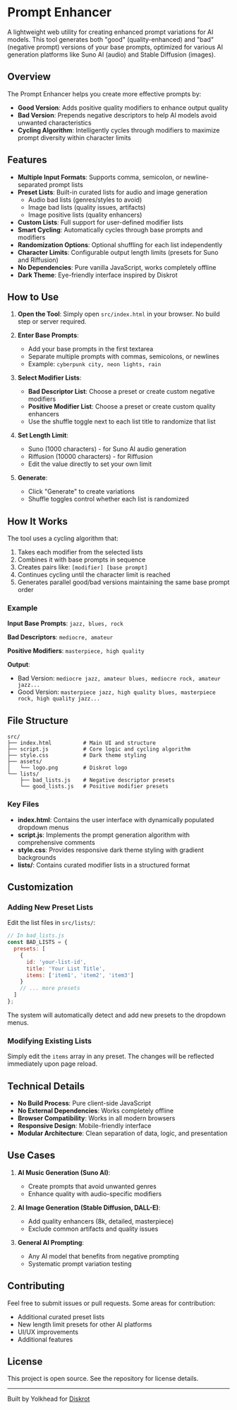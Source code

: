 # Prompt Enhancer

A lightweight web utility for creating enhanced prompt variations for AI models. This tool generates both "good" (quality-enhanced) and "bad" (negative prompt) versions of your base prompts, optimized for various AI generation platforms like Suno AI (audio) and Stable Diffusion (images).

## Overview

The Prompt Enhancer helps you create more effective prompts by:
- **Good Version**: Adds positive quality modifiers to enhance output quality
- **Bad Version**: Prepends negative descriptors to help AI models avoid unwanted characteristics
- **Cycling Algorithm**: Intelligently cycles through modifiers to maximize prompt diversity within character limits

## Features

- **Multiple Input Formats**: Supports comma, semicolon, or newline-separated prompt lists
- **Preset Lists**: Built-in curated lists for audio and image generation
  - Audio bad lists (genres/styles to avoid)
  - Image bad lists (quality issues, artifacts)
  - Image positive lists (quality enhancers)
- **Custom Lists**: Full support for user-defined modifier lists
- **Smart Cycling**: Automatically cycles through base prompts and modifiers
- **Randomization Options**: Optional shuffling for each list independently
- **Character Limits**: Configurable output length limits (presets for Suno and Riffusion)
- **No Dependencies**: Pure vanilla JavaScript, works completely offline
- **Dark Theme**: Eye-friendly interface inspired by Diskrot

## How to Use

1. **Open the Tool**: Simply open `src/index.html` in your browser. No build step or server required.

2. **Enter Base Prompts**: 
   - Add your base prompts in the first textarea
   - Separate multiple prompts with commas, semicolons, or newlines
   - Example: `cyberpunk city, neon lights, rain`

3. **Select Modifier Lists**:
   - **Bad Descriptor List**: Choose a preset or create custom negative modifiers
   - **Positive Modifier List**: Choose a preset or create custom quality enhancers
   - Use the shuffle toggle next to each list title to randomize that list

4. **Set Length Limit**:
   - Suno (1000 characters) - for Suno AI audio generation
   - Riffusion (10000 characters) - for Riffusion
   - Edit the value directly to set your own limit

5. **Generate**:
   - Click "Generate" to create variations
   - Shuffle toggles control whether each list is randomized

## How It Works

The tool uses a cycling algorithm that:

1. Takes each modifier from the selected lists
2. Combines it with base prompts in sequence
3. Creates pairs like: `[modifier] [base prompt]`
4. Continues cycling until the character limit is reached
5. Generates parallel good/bad versions maintaining the same base prompt order

### Example

**Input Base Prompts**: `jazz, blues, rock`

**Bad Descriptors**: `mediocre, amateur`

**Positive Modifiers**: `masterpiece, high quality`

**Output**:
- Bad Version: `mediocre jazz, amateur blues, mediocre rock, amateur jazz...`
- Good Version: `masterpiece jazz, high quality blues, masterpiece rock, high quality jazz...`

## File Structure

```
src/
├── index.html          # Main UI and structure
├── script.js           # Core logic and cycling algorithm
├── style.css           # Dark theme styling
├── assets/
│   └── logo.png        # Diskrot logo
└── lists/
    ├── bad_lists.js    # Negative descriptor presets
    └── good_lists.js   # Positive modifier presets
```

### Key Files

- **index.html**: Contains the user interface with dynamically populated dropdown menus
- **script.js**: Implements the prompt generation algorithm with comprehensive comments
- **style.css**: Provides responsive dark theme styling with gradient backgrounds
- **lists/**: Contains curated modifier lists in a structured format

## Customization

### Adding New Preset Lists

Edit the list files in `src/lists/`:

```javascript
// In bad_lists.js
const BAD_LISTS = {
  presets: [
    {
      id: 'your-list-id',
      title: 'Your List Title',
      items: ['item1', 'item2', 'item3']
    }
    // ... more presets
  ]
};
```

The system will automatically detect and add new presets to the dropdown menus.

### Modifying Existing Lists

Simply edit the `items` array in any preset. The changes will be reflected immediately upon page reload.

## Technical Details

- **No Build Process**: Pure client-side JavaScript
- **No External Dependencies**: Works completely offline
- **Browser Compatibility**: Works in all modern browsers
- **Responsive Design**: Mobile-friendly interface
- **Modular Architecture**: Clean separation of data, logic, and presentation

## Use Cases

1. **AI Music Generation (Suno AI)**:
   - Create prompts that avoid unwanted genres
   - Enhance quality with audio-specific modifiers

2. **AI Image Generation (Stable Diffusion, DALL-E)**:
   - Add quality enhancers (8k, detailed, masterpiece)
   - Exclude common artifacts and quality issues

3. **General AI Prompting**:
   - Any AI model that benefits from negative prompting
   - Systematic prompt variation testing

## Contributing

Feel free to submit issues or pull requests. Some areas for contribution:
- Additional curated preset lists
- New length limit presets for other AI platforms
- UI/UX improvements
- Additional features

## License

This project is open source. See the repository for license details.

---

Built by Yolkhead for [Diskrot](https://www.diskrot.com)
